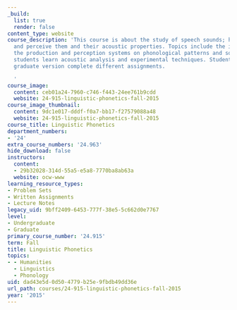 ```yaml
---
_build:
  list: true
  render: false
content_type: website
course_description: 'This course is about the study of speech sounds; how we produce
  and perceive them and their acoustic properties. Topics include the influence of
  the production and perception systems on phonological patterns and sound change,
  students learn acoustic analysis and experimental techniques. Students taking the
  graduate version complete different assignments.

  '
course_image:
  content: ceb01a24-7960-c746-f443-24ee761b9cdd
  website: 24-915-linguistic-phonetics-fall-2015
course_image_thumbnail:
  content: 9dc1e017-dddf-f0a7-bb17-f27579088a48
  website: 24-915-linguistic-phonetics-fall-2015
course_title: Linguistic Phonetics
department_numbers:
- '24'
extra_course_numbers: '24.963'
hide_download: false
instructors:
  content:
  - 29b32028-314d-55a5-e5a8-7770ba8ab63a
  website: ocw-www
learning_resource_types:
- Problem Sets
- Written Assignments
- Lecture Notes
legacy_uid: 9bff2409-6453-777f-38e5-5c662d0e7767
level:
- Undergraduate
- Graduate
primary_course_number: '24.915'
term: Fall
title: Linguistic Phonetics
topics:
- - Humanities
  - Linguistics
  - Phonology
uid: dad43e5d-0d50-4779-b25e-9fbdb49dd36e
url_path: courses/24-915-linguistic-phonetics-fall-2015
year: '2015'
---
```

